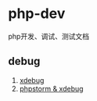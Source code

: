 php-dev
=======

php开发、调试、测试文档

## debug

1. [xdebug](/jayeeliu/php-dev/blob/master/debug/xdebug/README.md)
2. [phpstorm & xdebug](/jayeeliu/php-dev/blob/master/debug/xdebug/README.md)
